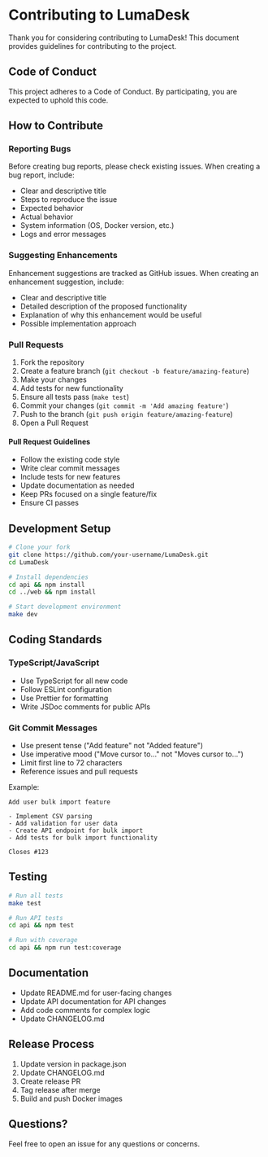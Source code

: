 # Contributing to LumaDesk

Thank you for considering contributing to LumaDesk! This document provides guidelines for contributing to the project.

## Code of Conduct

This project adheres to a Code of Conduct. By participating, you are expected to uphold this code.

## How to Contribute

### Reporting Bugs

Before creating bug reports, please check existing issues. When creating a bug report, include:

- Clear and descriptive title
- Steps to reproduce the issue
- Expected behavior
- Actual behavior
- System information (OS, Docker version, etc.)
- Logs and error messages

### Suggesting Enhancements

Enhancement suggestions are tracked as GitHub issues. When creating an enhancement suggestion, include:

- Clear and descriptive title
- Detailed description of the proposed functionality
- Explanation of why this enhancement would be useful
- Possible implementation approach

### Pull Requests

1. Fork the repository
2. Create a feature branch (`git checkout -b feature/amazing-feature`)
3. Make your changes
4. Add tests for new functionality
5. Ensure all tests pass (`make test`)
6. Commit your changes (`git commit -m 'Add amazing feature'`)
7. Push to the branch (`git push origin feature/amazing-feature`)
8. Open a Pull Request

#### Pull Request Guidelines

- Follow the existing code style
- Write clear commit messages
- Include tests for new features
- Update documentation as needed
- Keep PRs focused on a single feature/fix
- Ensure CI passes

## Development Setup

```bash
# Clone your fork
git clone https://github.com/your-username/LumaDesk.git
cd LumaDesk

# Install dependencies
cd api && npm install
cd ../web && npm install

# Start development environment
make dev
```

## Coding Standards

### TypeScript/JavaScript

- Use TypeScript for all new code
- Follow ESLint configuration
- Use Prettier for formatting
- Write JSDoc comments for public APIs

### Git Commit Messages

- Use present tense ("Add feature" not "Added feature")
- Use imperative mood ("Move cursor to..." not "Moves cursor to...")
- Limit first line to 72 characters
- Reference issues and pull requests

Example:
```
Add user bulk import feature

- Implement CSV parsing
- Add validation for user data
- Create API endpoint for bulk import
- Add tests for bulk import functionality

Closes #123
```

## Testing

```bash
# Run all tests
make test

# Run API tests
cd api && npm test

# Run with coverage
cd api && npm run test:coverage
```

## Documentation

- Update README.md for user-facing changes
- Update API documentation for API changes
- Add code comments for complex logic
- Update CHANGELOG.md

## Release Process

1. Update version in package.json
2. Update CHANGELOG.md
3. Create release PR
4. Tag release after merge
5. Build and push Docker images

## Questions?

Feel free to open an issue for any questions or concerns.
